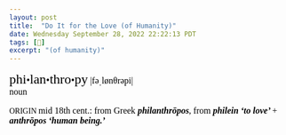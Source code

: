 ```yaml
---
layout: post
title:  "Do It for the Love (of Humanity)"
date: Wednesday September 28, 2022 22:22:13 PDT
tags: [📖]
excerpt: "(of humanity)"
---
```

<!-- ([previously](http://numist.net/post/2014/do-it-for-the-love.html)) -->

<div class="defs" style="margin-bottom: 1em"><span class="Apple-style-span" style="border-collapse: separate; color: rgb(0, 0, 0); font-family: Times; font-size: medium; font-style: normal; font-variant-ligatures: normal; font-variant-caps: normal; font-variant-east-asian: normal; font-variant-position: normal; font-weight: normal; letter-spacing: normal; line-height: normal; orphans: 2; text-indent: 0px; text-transform: none; white-space: normal; widows: 2; word-spacing: 0px; border-spacing: 0px; -webkit-text-decorations-in-effect: none; -webkit-text-stroke-width: 0px; --noir-inline-color: #e8e6e3;" data-noir-inline-color=""><!-- wordid: 58224--><div class="def" style="margin-top: 1em; "><span class="def" style="font-family: Baskerville; "><span class="hwGrp" d:priority="2" style="font-weight: normal; "><span class="hw" d:priority="2" d:dhw="1" style="font-size: 24px; ">phi<span class="hsb" style="font-size: 75%; ">•</span>lan<span class="hsb" style="font-size: 75%; ">•</span>thro<span class="hsb" style="font-size: 75%; ">•</span>py</span><span class="pronGrp" d:priority="2" style="font-weight: normal; "><span class="pr" d:pr="US" type="US" style="font-family: HiraMinPro-W3; display: none; "> |fəˈlanθrəpē|</span><span class="pr" d:pr="US_IPA" type="US_IPA" style="font-family: HiraMinPro-W3; "> |fəˌlønθrəpi|</span><span class="pr" d:pr="UK_IPA" type="UK_IPA" style="font-family: HiraMinPro-W3; display: none; "> |fɪˌlanθrəpi|</span></span></span><span class="SB" style="display: block; margin-left: 1em; text-indent: -1em; "><span class="prelim"><span class="ps" d:ps="1" style="font-weight: normal; "> noun </span></span></span><span class="etymBlock" d:priority="2" style="display: block; margin-top: 1em; text-indent: 0px; "><span class="lbl" style="font-size: 14px; ">ORIGIN  </span><span class="date" style="font-weight: normal; ">mid 18th cent.</span>: from<span class="lang" style="font-weight: normal; "> Greek </span><span class="ff" style="font-weight: 600; font-style: italic; "> philanthrōpos</span>, from<span class="ff" style="font-weight: 600; font-style: italic; "> philein </span><span class="trans" style="font-weight: 600; font-style: italic; "> ‘to love’ </span>+<span class="ff" style="font-weight: 600; font-style: italic; "> anthrōpos </span><span class="trans" style="font-weight: 600; font-style: italic; "> ‘human being.’ </span></span>
</span></div></span></div>
